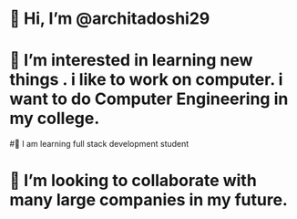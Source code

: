 # 👋 Hi, I’m @architadoshi29
# 👀 I’m interested in learning new things . i like to work on computer. i want to do Computer Engineering in my college.
#🌱 I am learning full stack development student
# 💞️ I’m looking to collaborate  with many large companies in my future.

<!---
architadoshi29 is a ✨ special ✨ repository because its `README.md` (this file) appears on your GitHub profile.
You can click the Preview link to take a look at your changes.
--->
